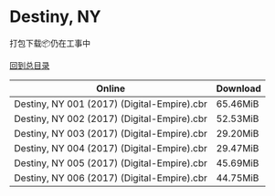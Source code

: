 # Destiny, NY

打包下载📦仍在工事中

[回到总目录](/Catalogs.md)







Online | Download
--- | ---
Destiny, NY 001 (2017) (Digital-Empire).cbr | 65.46MiB
Destiny, NY 002 (2017) (Digital-Empire).cbr | 52.53MiB
Destiny, NY 003 (2017) (Digital-Empire).cbr | 29.20MiB
Destiny, NY 004 (2017) (Digital-Empire).cbr | 29.47MiB
Destiny, NY 005 (2017) (Digital-Empire).cbr | 45.69MiB
Destiny, NY 006 (2017) (Digital-Empire).cbr | 44.75MiB
